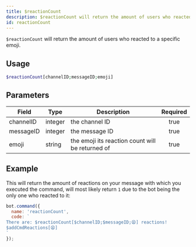 ```yaml
---
title: $reactionCount 
description: $reactionCount will return the amount of users who reacted to a specific emoji.
id: reactionCount
---
```


`$reactionCount` will return the amount of users who reacted to a specific emoji.

## Usage

```php
$reactionCount[channelID;messageID;emoji]
```

## Parameters 


| Field     | Type    | Description                                      | Required |
| --------- | ------- | ------------------------------------------------ |:--------:|
| channelID | integer | the channel ID                                   |    true   |
| messageID | integer | the message ID                                   |    true   |
| emoji     | string  | the emoji its reaction count will be returned of |    true   |


## Example

This will return the amount of reactions on your message with which you executed the command, will most likely return `1` due to the bot being the only one who reacted to it:

```javascript
bot.command({
  name: 'reactionCount',
  code: `
There are: $reactionCount[$channelID;$messageID;😫] reactions!
$addCmdReactions[😫]
`
});
```
